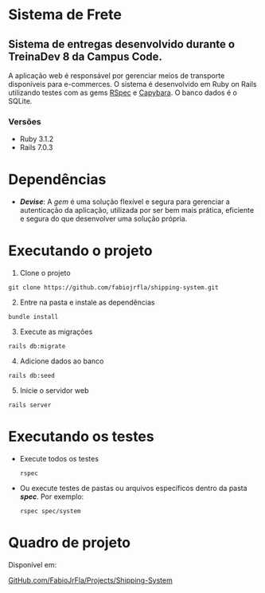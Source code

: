 # Sistema de Frete
## Sistema de entregas desenvolvido durante o TreinaDev 8 da Campus Code.

A aplicação web é responsável por gerenciar meios de transporte disponíveis para e-commerces. O sistema é desenvolvido em Ruby on Rails utilizando testes com as gems [RSpec](https://github.com/rspec/rspec-rails) e [Capybara](https://github.com/teamcapybara/capybara). O banco dados é o SQLite.

### Versões
- Ruby 3.1.2
- Rails 7.0.3

# Dependências
- ***Devise***: A *gem* é uma solução flexível e segura para gerenciar a autenticação da aplicação, utilizada por ser bem mais prática, eficiente e segura do que desenvolver uma solução própria.


# Executando o projeto
1. Clone o projeto
  ```
  git clone https://github.com/fabiojrfla/shipping-system.git
  ```
2. Entre na pasta e instale as dependências
  ```
  bundle install
  ```
3. Execute as migrações
  ```
  rails db:migrate
  ```
4. Adicione dados ao banco
  ```
  rails db:seed
  ```
5. Inicie o servidor web
  ```
  rails server
  ```

# Executando os testes
- Execute todos os testes
  ```
  rspec
  ```
- Ou execute testes de pastas ou arquivos específicos dentro da pasta ***spec***. Por exemplo:
  ```
  rspec spec/system
  ```

# Quadro de projeto
Disponível em:

[GitHub.com/FabioJrFla/Projects/Shipping-System](https://github.com/users/fabiojrfla/projects/1/views/1?layout=board)
